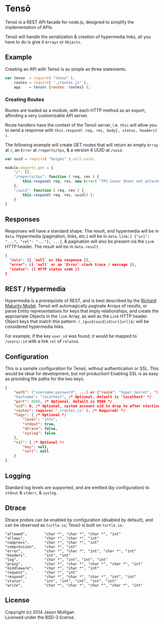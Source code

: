 Tensō
=====

Tensō is a REST API facade for node.js, designed to simplify the implementation of APIs.

Tensō will handle the serialization & creation of hypermedia links, all you have to do is give it `Arrays` or `Objects`.

## Example
Creating an API with Tensō is as simple as three statements.

```javascript
var tenso  = require( "tenso" ),
    routes = require( "./routes.js" ),
    app    = tenso( {routes: routes} );
```

### Creating Routes
Routes are loaded as a module, with each HTTP method as an export, affording a very customizable API server.

Route handlers have the context of the Tensō server, i.e. `this` will allow you to send a response with `this.respond( req, res, body[, status, headers] )`.

The following example will create GET routes that will return an empty `Array` at `/`, an `Error` at `/reports/tps`, & a version 4 UUID at `/uuid`.

```javascript
var uuid = require( "keigai" ).util.uuid;

module.exports.get = {
	"/": [],
	"/reports/tps": function ( req, res ) {
		this.respond( req, res, new Error( "TPS Cover Sheet not attached" ), 785 );
	},
	"/uuid": function ( req, res ) {
		this.respond( req, res, uuid() );
	}
}
```

## Responses
Responses will have a standard shape. The result, and hypermedia will be in `data`. Hypermedia (pagination, links, etc.) will be in `data.link:[ {"uri": "...", "rel": "..."}, ...]`, & pagination will also be present via the `Link` HTTP header.
The result will be in `data.result`.

```json
{
  "data": {{ `null` or the response }},
  "error": {{ `null` or an `Error` stack trace / message }},
  "status": {{ HTTP status code }}
}
```

## REST / Hypermedia
Hypermedia is a prerequisite of REST, and is best described by the [Richard Maturity Model](http://martinfowler.com/articles/richardsonMaturityModel.html). Tensō will automagically paginate Arrays of results, or parse Entity representations for keys that imply
relationships, and create the appropriate Objects in the `link` Array, as well as the `Link` HTTP header. Object keys that match this pattern: `/_(guid|uuid|id|uri|url)$/` will be considered
hypermedia links.

For example, if the key `user_id` was found, it would be mapped to `/users/:id` with a link `rel` of `related`.

## Configuration
This is a sample configuration for Tensō, without authentication or SSL. This would be ideal for development, but not production! Enabling SSL is as easy as providing file paths for the two keys.

```json
{
	"auth": ["username:password", ...] or {"realm": "Super Secret", "list": ["username:password", ...]} // Optional 
	"hostname": "localhost", /* Optional, default is 'localhost' */
	"port": 8000, /* Optional, default is 8000 */
	"uid": N, /* Optional, system account uid to drop to after starting with elevated privileges to run on a low port */
	"routes": require( "./routes.js" ), /* Required! */
	"logs": { /* Optional */
		"level": "info",
		"stdout": true,
		"dtrace": false,
		"syslog": false
	},
	"ssl": { /* Optional */
		"key": null,
		"cert": null
	}
}
```

## Logging
Standard log levels are supported, and are emitted (by configuration) to `stdout` & `stderr`, & `syslog`.


## Dtrace
Dtrace probes can be enabled by configuration (disabled by default), and can be observed as `turtle-io`; Tensō is built on `turtle.io`.

```
"allowed",        "char *", "char *", "char *", "int"
"allows",         "char *", "char *", "int"
"compress",       "char *", "char *", "int"
"compression",    "char *", "int"
"error",          "char *", "char *", "int", "char *", "int"
"headers",        "int", "int"
"log",            "char *", "int", "int", "int"
"proxy",          "char *", "char *", "char *", "char *", "int"
"middleware",     "char *", "char *", "int"
"request",        "char *", "int"
"respond",        "char *", "char *", "char *", "int", "int"
"status",         "int", "int", "int", "int", "int"
"write",          "char *", "char *", "char *", "char *", "int"
```

## License
Copyright (c) 2014 Jason Mulligan  
Licensed under the BSD-3 license.
